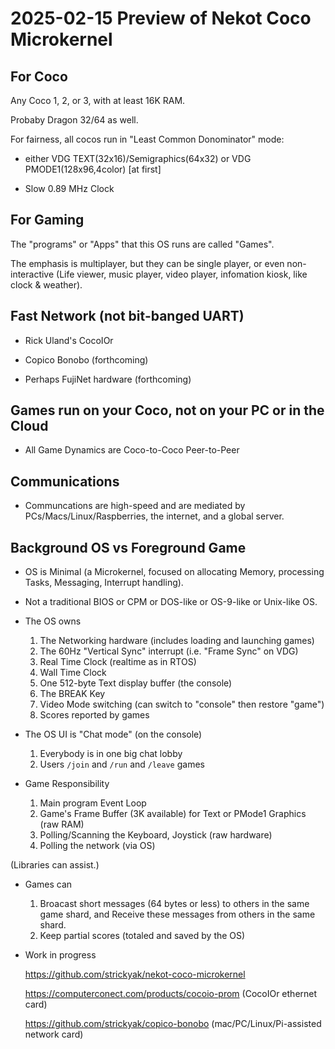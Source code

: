# 2025-02-15 Preview of Nekot Coco Microkernel

## For Coco

Any Coco 1, 2, or 3, with at least 16K RAM.

Probaby Dragon 32/64 as well.

For fairness, all cocos run in "Least Common Donominator" mode:

* either VDG TEXT(32x16)/Semigraphics(64x32) or VDG PMODE1(128x96,4color)
[at first]

* Slow 0.89 MHz Clock

## For Gaming

The "programs" or "Apps" that this OS runs are called "Games".

The emphasis is multiplayer, but they can be single player,
or even non-interactive (Life viewer, music player, video player,
infomation kiosk, like clock & weather).

## Fast Network (not bit-banged UART)

* Rick Uland's CocoIOr

* Copico Bonobo (forthcoming)

* Perhaps FujiNet hardware (forthcoming)

## Games run on your Coco, not on your PC or in the Cloud

* All Game Dynamics are Coco-to-Coco Peer-to-Peer

## Communications 

* Communcations are high-speed and are mediated by PCs/Macs/Linux/Raspberries,
the internet, and a global server.

## Background OS vs Foreground Game

* OS is Minimal (a Microkernel, focused on allocating Memory, processing Tasks, Messaging, Interrupt handling).

* Not a traditional BIOS or CPM or DOS-like or OS-9-like or Unix-like OS.

* The OS owns

   1. The Networking hardware (includes loading and launching games)
   1. The 60Hz "Vertical Sync" interrupt (i.e. "Frame Sync" on VDG)
   1. Real Time Clock (realtime as in RTOS)
   1. Wall Time Clock
   1. One 512-byte Text display buffer (the console)
   1. The BREAK Key
   1. Video Mode switching (can switch to "console" then restore "game")
   1. Scores reported by games

* The OS UI is "Chat mode" (on the console)

   1.  Everybody is in one big chat lobby
   1.  Users `/join` and `/run` and `/leave` games

* Game Responsibility

   1. Main program Event Loop
   1. Game's Frame Buffer (3K available) for Text or PMode1 Graphics (raw RAM)
   1. Polling/Scanning the Keyboard, Joystick (raw hardware)
   1. Polling the network (via OS)

(Libraries can assist.)

* Games can

   1. Broacast short messages (64 bytes or less) to others in the same
game shard, and Receive these messages from others in the same shard.
   1. Keep partial scores (totaled and saved by the OS)

* Work in progress

    https://github.com/strickyak/nekot-coco-microkernel

    https://computerconect.com/products/cocoio-prom (CocoIOr ethernet card)

    https://github.com/strickyak/copico-bonobo (mac/PC/Linux/Pi-assisted network card)
